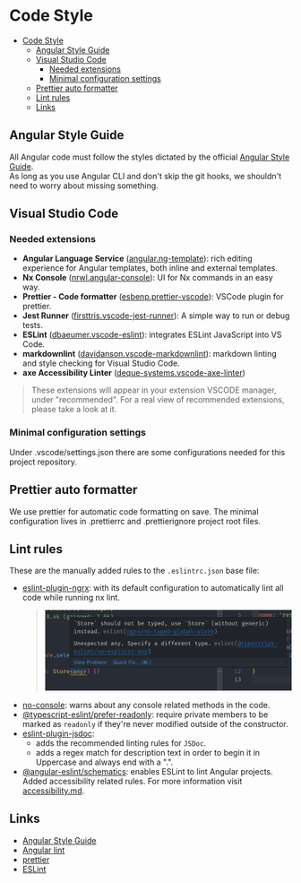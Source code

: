 # Code Style

- [Code Style](#code-style)
  - [Angular Style Guide](#angular-style-guide)
  - [Visual Studio Code](#visual-studio-code)
    - [Needed extensions](#needed-extensions)
    - [Minimal configuration settings](#minimal-configuration-settings)
  - [Prettier auto formatter](#prettier-auto-formatter)
  - [Lint rules](#lint-rules)
  - [Links](#links)

## Angular Style Guide

All Angular code must follow the styles dictated by the official [Angular Style Guide](https://angular.io/styleguide).  
As long as you use Angular CLI and don't skip the git hooks, we shouldn't need to worry about missing something.

## Visual Studio Code

### Needed extensions

- **Angular Language Service** ([angular.ng-template](https://marketplace.visualstudio.com/items?itemName=Angular.ng-template)):
rich editing experience for Angular templates, both inline and external templates.
- **Nx Console** ([nrwl.angular-console](https://marketplace.visualstudio.com/items?itemName=nrwl.angular-console)):
UI for Nx commands in an easy way.
- **Prettier - Code formatter** ([esbenp.prettier-vscode](https://marketplace.visualstudio.com/items?itemName=esbenp.prettier-vscode)):
VSCode plugin for prettier.
- **Jest Runner** ([firsttris.vscode-jest-runner](https://marketplace.visualstudio.com/items?itemName=firsttris.vscode-jest-runner)):
A simple way to run or debug tests.
- **ESLint** ([dbaeumer.vscode-eslint](https://marketplace.visualstudio.com/items?itemName=dbaeumer.vscode-eslint)):
integrates ESLint JavaScript into VS Code.
- **markdownlint** ([davidanson.vscode-markdownlint](https://marketplace.visualstudio.com/items?itemName=DavidAnson.vscode-markdownlint)):
markdown linting and style checking for Visual Studio Code.
- **axe Accessibility Linter** ([deque-systems.vscode-axe-linter](https://marketplace.visualstudio.com/items?itemName=deque-systems.vscode-axe-linter))

> These extensions will appear in your extension VSCODE manager, under "recommended". For a real view of recommended extensions, please take a look at it.

### Minimal configuration settings

Under .vscode/settings.json there are some configurations needed for this project repository.

## Prettier auto formatter

We use prettier for automatic code formatting on save. The minimal configuration lives in .prettierrc and .prettierignore project root files.

## Lint rules

These are the manually added rules to the `.eslintrc.json` base file:

- [eslint-plugin-ngrx](https://github.com/timdeschryver/eslint-plugin-ngrx): with its default configuration to automatically lint all code while running nx lint.
  >![eslint-plugin-ngrx](img/ngrx-linter.png)
- [no-console](https://eslint.org/docs/latest/rules/no-console): warns about any console related methods in the code.
- [@typescript-eslint/prefer-readonly](https://github.com/typescript-eslint/typescript-eslint/blob/main/packages/eslint-plugin/docs/rules/prefer-readonly.md):
  require private members to be marked as `readonly` if they're never modified outside of the constructor.
- [eslint-plugin-jsdoc](https://github.com/gajus/eslint-plugin-jsdoc):
  - adds the recommended linting rules for `JSDoc`.
  - adds a regex match for description text in order to begin it in Uppercase and always end with a ".".
- [@angular-eslint/schematics](https://github.com/angular-eslint/angular-eslint#readme): enables ESLint to lint Angular projects. Added accessibility related rules. For more information visit [accessibility.md](accessibility).

## Links

- [Angular Style Guide](https://angular.io/guide/styleguide/)
- [Angular lint](https://angular.io/cli/lint)
- [prettier](https://prettier.io/)
- [ESLint](https://eslint.org/)
